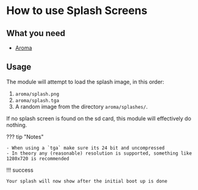 # How to use Splash Screens

## What you need

- [Aroma](https://aroma.foryour.cafe/)

## Usage

The module will attempt to load the splash image, in this order:
1. `aroma/splash.png`
2. `aroma/splash.tga`
3. A random image from the directory `aroma/splashes/`.

If no splash screen is found on the sd card, this module will effectively do nothing.

??? tip "Notes"

    - When using a `tga` make sure its 24 bit and uncompressed
    - In theory any (reasonable) resolution is supported, something like 1280x720 is recommended

!!! success

    Your splash will now show after the initial boot up is done